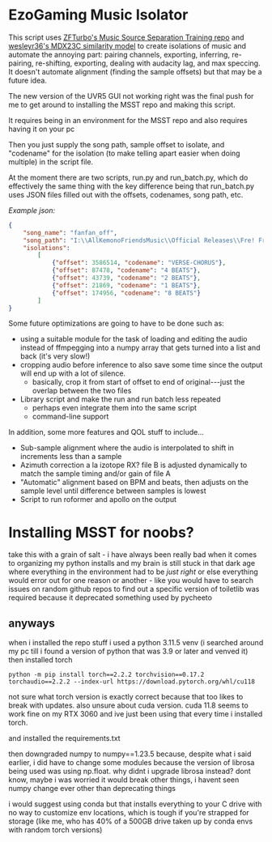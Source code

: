 
# EzoGaming Music Isolator

This script uses [ZFTurbo's Music Source Separation Training repo](https://github.com/ZFTurbo/Music-Source-Separation-Training) and [wesleyr36's MDX23C similarity model](https://github.com/ZFTurbo/Music-Source-Separation-Training/issues/1#issuecomment-2417116936) to create isolations of music and automate the annoying part: pairing channels, exporting, inferring, re-pairing, re-shifting, exporting, dealing with audacity lag, and max speccing. It doesn't automate alignment (finding the sample offsets) but that may be a future idea.

The new version of the UVR5 GUI not working right was the final push for me to get around to installing the MSST repo and making this script.

It requires being in an environment for the MSST repo and also requires having it on your pc

Then you just supply the song path, sample offset to isolate, and "codename" for the isolation (to make telling apart easier when doing multiple) in the script file.

At the moment there are two scripts, run.py and run_batch.py, which do effectively the same thing with the key difference being that run_batch.py uses JSON files filled out with the offsets, codenames, song path, etc.

*Example json:*
```json
{
	"song_name": "fanfan_off",
	"song_path": "I:\\AllKemonoFriendsMusic\\Official Releases\\Fre! Fre! Best Friends (FLAC, MP3)\\A04 - Doubutsu Biscuits - Fun Fun Melody (off vocal ver.).flac",
	"isolations":
		[
			{"offset": 3586514, "codename": "VERSE-CHORUS"},
			{"offset": 87478, "codename": "4 BEATS"},
			{"offset": 43739, "codename": "2 BEATS"},
			{"offset": 21869, "codename": "1 BEATS"},
			{"offset": 174956, "codename": "8 BEATS"}
		]
}
```

Some future optimizations are going to have to be done such as:

- using a suitable module for the task of loading and editing the audio instead of ffmpegging into a numpy array that gets turned into a list and back (it's very slow!)
- cropping audio before inference to also save some time since the output will end up with a lot of silence.
	- basically, crop it from start of offset to end of original---just the overlap between the two files
- Library script and make the run and run batch less repeated
	- perhaps even integrate them into the same script
	- command-line support

In addition, some more features and QOL stuff to include...

- Sub-sample alignment where the audio is interpolated to shift in increments less than a sample
- Azimuth correction a la izotope RX? file B is adjusted dynamically to match the sample timing and/or gain of file A
- "Automatic" alignment based on BPM and beats, then adjusts on the sample level until difference between samples is lowest
- Script to run roformer and apollo on the output


# Installing MSST for noobs?

take this with a grain of salt - i have always been really bad when it comes to organizing my python installs and my brain is still stuck in that dark age where everything in the environment had to be *just right* or else everything would error out for one reason or another - like you would have to search issues on random github repos to find out a specific version of toiletlib was required because it deprecated something used by pycheeto

## anyways

when i installed the repo stuff i used a python 3.11.5 venv (i searched around my pc till i found a version of python that was 3.9 or later and venved it) then installed torch

`python -m pip install torch==2.2.2 torchvision==0.17.2 torchaudio==2.2.2 --index-url https://download.pytorch.org/whl/cu118`

not sure what torch version is exactly correct because that too likes to break with updates. also unsure about cuda version. cuda 11.8 seems to work fine on my RTX 3060 and ive just been using that every time i installed torch.

and installed the requirements.txt

then downgraded numpy to numpy==1.23.5 because, despite what i said earlier, i did have to change some modules because the version of librosa being used was using np.float. why didnt i upgrade librosa instead? dont know, maybe i was worried it would break other things, i havent seen numpy change ever other than deprecating things

i would suggest using conda but that installs everything to your C drive with no way to customize env locations, which is tough if you're strapped for storage (like me, who has 40% of a 500GB drive taken up by conda envs with random torch versions)